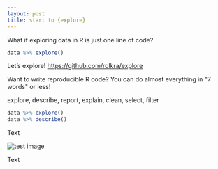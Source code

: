 ```yaml
---
layout: post
title: start to {explore}
---
```


What if exploring data in R is just one line of code?

```R
data %>% explore()
```

Let’s explore!
<https://github.com/rolkra/explore>

Want to write reproducible R code?
You can do almost everything in "7 words" or less!

explore, describe, report, explain, clean, select, filter

```R
data %>% explore()
data %>% describe()
```

Text

![test image](../images/config.png)

Text

